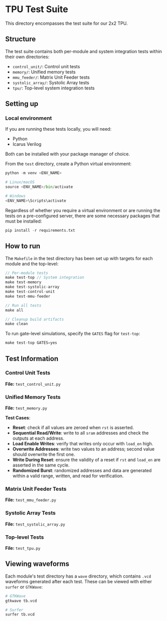 # TPU Test Suite

This directory encompasses the test suite for our 2x2 TPU.

## Structure

The test suite contains both per-module and system integration tests within their own directories:

* `control_unit/`: Control unit tests
* `memory/`: Unified memory tests
* `mmu_feeder/`: Matrix Unit Feeder tests
* `systolic_array/`: Systolic Array tests
* `tpu/`: Top-level system integration tests

## Setting up

### Local environment

If you are running these tests locally, you will need:

 * Python
 * Icarus Verilog

Both can be installed with your package manager of choice.

From the `test` directory, create a Python virtual environment:

```python
python -m venv <ENV_NAME>

# Linux/macOS
source <ENV_NAME>/bin/activate

# Windows
<ENV_NAME>\Scripts\activate
```

Regardless of whether you require a virtual environment or are running the tests on a pre-configured server, there are some necessary packages that must be installed:

```python
pip install -r requirements.txt
```

## How to run

The `Makefile` in the test directory has been set up with targets for each module and the top-level:

```c
// Per-module tests
make test-top // System integration
make test-memory
make test-systolic-array
make test-control-unit
make test-mmu-feeder

// Run all tests 
make all

// Cleanup build artifacts
make clean
```

To run gate-level simulations, specify the `GATES` flag for `test-top`:

```c
make test-top GATES=yes
```

## Test Information

### Control Unit Tests

**File:** `test_control_unit.py`

### Unified Memory Tests

**File:** `test_memory.py`

**Test Cases**:

* **Reset**: check if all values are zeroed when `rst` is asserted.
* **Sequential Read/Write**: write to all `sram` addresses and check the outputs at each address.
* **Load Enable Writes**: verify that writes only occur with `load_en` high.
* **Overwrite Addresses**: write two values to an address; second value should overwrite the first one.
* **Write During Reset**: ensure the validity of a reset if `rst` and `load_en` are asserted in the same cycle.
* **Randomized Burst**: randomized addresses and data are generated within a valid range, written, and read for verification.

### Matrix Unit Feeder Tests

**File:** `test_mmu_feeder.py`

### Systolic Array Tests

**File:** `test_systolic_array.py`

### Top-level Tests

**File:** `test_tpu.py`

## Viewing waveforms

Each module's test directory has a `wave` directory, which contains `.vcd` waveforms generated after each test. These can be viewed with either `surfer` or `GTKWave`:

```sh
# GTKWave
gtkwave tb.vcd

# Surfer
surfer tb.vcd
```
